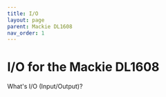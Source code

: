 ```yaml
---
title: I/O
layout: page
parent: Mackie DL1608
nav_order: 1
---
```


# I/O for the Mackie DL1608
What's I/O (Input/Output)?
